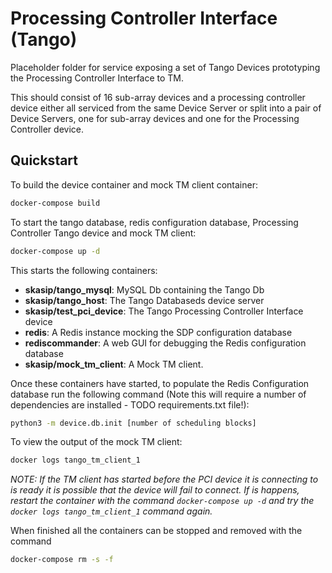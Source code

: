 # Processing Controller Interface (Tango)

Placeholder folder for service exposing a set of Tango Devices prototyping the Processing Controller Interface to TM.

This should consist of 16 sub-array devices and a processing controller device either all serviced from the same 
Device Server or split into a pair of Device Servers, one for sub-array devices and one for the Processing Controller device.

## Quickstart


To build the device container and mock TM client container:

```bash
docker-compose build
```

To start the tango database, redis configuration database, Processing Controller
Tango device and mock TM client: 

```bash
docker-compose up -d
```

This starts the following containers:

- **skasip/tango_mysql**: MySQL Db containing the Tango Db 
- **skasip/tango_host**: The Tango Databaseds device server
- **skasip/test_pci_device**: The Tango Processing Controller Interface device
- **redis**: A Redis instance mocking the SDP configuration database
- **rediscommander**: A web GUI for debugging the Redis configuration database
- **skasip/mock_tm_client**: A Mock TM client. 


Once these containers have started, to populate the Redis Configuration 
database run the following command (Note this will require a number of 
dependencies are installed - TODO requirements.txt file!):

```bash
python3 -m device.db.init [number of scheduling blocks]
```

To view the output of the mock TM client:


```bash
docker logs tango_tm_client_1
```

*NOTE: If the TM client has started before the PCI device it is connecting to 
is ready it is possible that the device will fail to connect. If is happens,
restart the container with the command `docker-compose up -d` and try
the `docker logs tango_tm_client_1` command again.* 


When finished all the containers can be stopped and removed with the command

```bash
docker-compose rm -s -f
```
